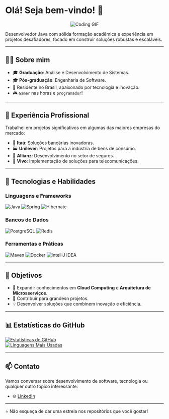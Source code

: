 # Olá! Seja bem-vindo! 👋

<div align="center">
  <img src="https://media.giphy.com/media/qgQUggAC3Pfv687qPC/giphy.gif" alt="Coding GIF">
</div>

Desenvolvedor Java com sólida formação acadêmica e experiência em projetos desafiadores, focado em construir soluções robustas e escaláveis.

---

## 🧑‍💻 Sobre mim

- 🎓 **Graduação**: Análise e Desenvolvimento de Sistemas.  
- 🎓 **Pós-graduação**: Engenharia de Software.  
- 📍 Residente no Brasil, apaixonado por tecnologia e inovação.  
- 🎮 `Gamer` nas horas e `programador`! 

---

## 💼 Experiência Profissional

Trabalhei em projetos significativos em algumas das maiores empresas do mercado:

- 🏦 **Itaú**: Soluções bancárias inovadoras.  
- 🏭 **Unilever**: Projetos para a indústria de bens de consumo.  
- 🏢 **Allianz**: Desenvolvimento no setor de seguros.  
- 📱 **Vivo**: Implementação de soluções para telecomunicações.  

---

## 🚀 Tecnologias e Habilidades

### Linguagens e Frameworks
![Java](https://img.shields.io/badge/Java-ED8B00?style=for-the-badge&logo=java&logoColor=white)
![Spring](https://img.shields.io/badge/Spring-6DB33F?style=for-the-badge&logo=spring&logoColor=white)
![Hibernate](https://img.shields.io/badge/Hibernate-59666C?style=for-the-badge&logo=hibernate&logoColor=white)

### Bancos de Dados
![PostgreSQL](https://img.shields.io/badge/PostgreSQL-316192?style=for-the-badge&logo=postgresql&logoColor=white)
![Redis](https://img.shields.io/badge/Redis-DC382D?style=for-the-badge&logo=redis&logoColor=white)

### Ferramentas e Práticas
![Maven](https://img.shields.io/badge/Maven-C71A36?style=for-the-badge&logo=apache-maven&logoColor=white)
![Docker](https://img.shields.io/badge/Docker-2496ED?style=for-the-badge&logo=docker&logoColor=white)
![IntelliJ IDEA](https://img.shields.io/badge/IntelliJ-000000?style=for-the-badge&logo=intellij-idea&logoColor=white)

---

## 🎯 Objetivos

- 🧠 Expandir conhecimentos em **Cloud Computing** e **Arquitetura de Microsserviços**.  
- 🌟 Contribuir para grandesn projetos.  
- 💡 Desenvolver soluções que combinem inovação e eficiência.

---

## 📊 Estatísticas do GitHub

[![Estatísticas do GitHub](https://github-readme-stats.vercel.app/api?username=M4rcioOliveira&show_icons=true&theme=dark)](https://github.com/M4rcioOliveira)  
[![Linguagens Mais Usadas](https://github-readme-stats.vercel.app/api/top-langs/?username=M4rcioOliveira&layout=compact&theme=dark)](https://github.com/M4rcioOliveira)

---

## 📫 Contato

Vamos conversar sobre desenvolvimento de software, tecnologia ou qualquer outro tópico interessante:

- 🌐 [LinkedIn](https://www.linkedin.com/in/marcioco)  

---

⭐ Não esqueça de dar uma estrela nos repositórios que você gostar!  
